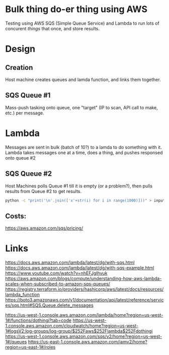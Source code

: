 # Bulk thing do-er thing using AWS

Testing using AWS SQS (Simple Queue Service) and Lambda to run lots of concurent *things*
that once, and store results.


# Design
## Creation
Host machine creates queues and lamda function, and links them together.

## SQS Queue #1
Mass-push tasking onto queue, one "target" (IP to scan, API call to make, etc.) per message.

# Lambda
Messages are sent in bulk (batch of 10?) to a lamda to do something with it.
Lambda takes messages one at a time, does a thing, and pushes responsed onto queue #2

## SQS Queue #2
Host Machines polls Queue #1 till it is empty (or a problem?), then pulls results from Queue #2
to get results.

```bash
python -c "print('\n'.join(['x'+str(i) for i in range(1000)]))" > input.txt
```

## Costs:
https://aws.amazon.com/sqs/pricing/

# Links
https://docs.aws.amazon.com/lambda/latest/dg/with-sqs.html
https://docs.aws.amazon.com/lambda/latest/dg/with-sqs-example.html
https://www.youtube.com/watch?v=nhEFJgIhvuk
https://aws.amazon.com/blogs/compute/understanding-how-aws-lambda-scales-when-subscribed-to-amazon-sqs-queues/
https://registry.terraform.io/providers/hashicorp/aws/latest/docs/resources/lambda_function
https://boto3.amazonaws.com/v1/documentation/api/latest/reference/services/sqs.html#SQS.Queue.delete_messages


https://us-west-1.console.aws.amazon.com/lambda/home?region=us-west-1#/functions/dothingi?tab=code
https://us-west-1.console.aws.amazon.com/cloudwatch/home?region=us-west-1#logsV2:log-groups/log-group/$252Faws$252Flambda$252Fdothingi
https://us-west-1.console.aws.amazon.com/sqs/v2/home?region=us-west-1#/queues
https://us-east-1.console.aws.amazon.com/iamv2/home?region=us-east-1#/roles
